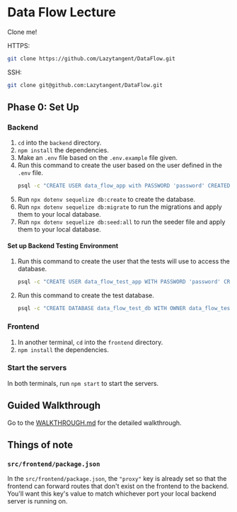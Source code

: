 # Data Flow Lecture

Clone me!

HTTPS:
```bash
git clone https://github.com/Lazytangent/DataFlow.git
```

SSH:
```bash
git clone git@github.com:Lazytangent/DataFlow.git
```

## Phase 0: Set Up
### Backend

1. `cd` into the `backend` directory.
2. `npm install` the dependencies.
3. Make an `.env` file based on the `.env.example` file given.
4. Run this command to create the user based on the user defined in the `.env`
   file.
    ```bash
    psql -c "CREATE USER data_flow_app with PASSWORD 'password' CREATEDB;"
    ```
5. Run `npx dotenv sequelize db:create` to create the database.
6. Run `npx dotenv sequelize db:migrate` to run the migrations and apply them to
   your local database.
7. Run `npx dotenv sequelize db:seed:all` to run the seeder file and apply them
   to your local database.

#### Set up Backend Testing Environment

1. Run this command to create the user that the tests will use to access the
   database.
    ```bash
    psql -c "CREATE USER data_flow_test_app WITH PASSWORD 'password' CREATEDB;"
    ```
2. Run this command to create the test database.
    ```bash
    psql -c "CREATE DATABASE data_flow_test_db WITH OWNER data_flow_test_app;"
    ```

### Frontend

1. In another terminal, `cd` into the `frontend` directory.
2. `npm install` the dependencies.

### Start the servers

In both terminals, run `npm start` to start the servers.

## Guided Walkthrough

Go to the [WALKTHROUGH.md](WALKTHROUGH.md) for the detailed walkthrough.

## Things of note

### `src/frontend/package.json`

In the `src/frontend/package.json`, the `"proxy"` key is already set so that the
frontend can forward routes that don't exist on the frontend to the backend.
You'll want this key's value to match whichever port your local backend server
is running on.
